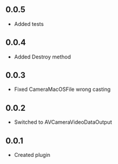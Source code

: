 ## 0.0.5
* Added tests

## 0.0.4
* Added Destroy method

## 0.0.3
* Fixed CameraMacOSFile wrong casting

## 0.0.2
* Switched to AVCameraVideoDataOutput

## 0.0.1
* Created plugin
